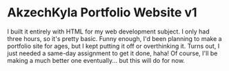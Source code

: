 # AkzechKyla Portfolio Website v1
I built it entirely with HTML for my web development subject. I only had three hours, so it's pretty basic. Funny enough, I'd been planning to make a portfolio site for ages, but I kept putting it off or overthinking it. Turns out, I just needed a same-day assignment to get it done, haha! Of course, I'll be making a much better one eventually... but this will do for now.

